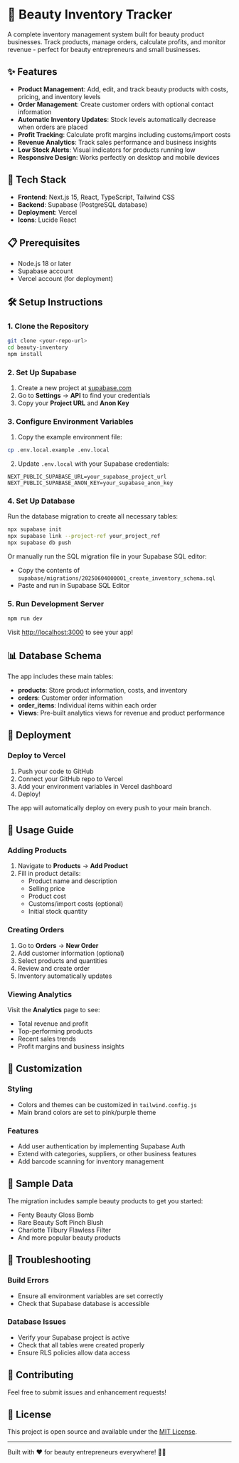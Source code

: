 # 💄 Beauty Inventory Tracker

A complete inventory management system built for beauty product businesses. Track products, manage orders, calculate profits, and monitor revenue - perfect for beauty entrepreneurs and small businesses.

## ✨ Features

- **Product Management**: Add, edit, and track beauty products with costs, pricing, and inventory levels
- **Order Management**: Create customer orders with optional contact information
- **Automatic Inventory Updates**: Stock levels automatically decrease when orders are placed
- **Profit Tracking**: Calculate profit margins including customs/import costs
- **Revenue Analytics**: Track sales performance and business insights
- **Low Stock Alerts**: Visual indicators for products running low
- **Responsive Design**: Works perfectly on desktop and mobile devices

## 🚀 Tech Stack

- **Frontend**: Next.js 15, React, TypeScript, Tailwind CSS
- **Backend**: Supabase (PostgreSQL database)
- **Deployment**: Vercel
- **Icons**: Lucide React

## 📋 Prerequisites

- Node.js 18 or later
- Supabase account
- Vercel account (for deployment)

## 🛠️ Setup Instructions

### 1. Clone the Repository

```bash
git clone <your-repo-url>
cd beauty-inventory
npm install
```

### 2. Set Up Supabase

1. Create a new project at [supabase.com](https://supabase.com)
2. Go to **Settings** → **API** to find your credentials
3. Copy your **Project URL** and **Anon Key**

### 3. Configure Environment Variables

1. Copy the example environment file:
```bash
cp .env.local.example .env.local
```

2. Update `.env.local` with your Supabase credentials:
```env
NEXT_PUBLIC_SUPABASE_URL=your_supabase_project_url
NEXT_PUBLIC_SUPABASE_ANON_KEY=your_supabase_anon_key
```

### 4. Set Up Database

Run the database migration to create all necessary tables:

```bash
npx supabase init
npx supabase link --project-ref your_project_ref
npx supabase db push
```

Or manually run the SQL migration file in your Supabase SQL editor:
- Copy the contents of `supabase/migrations/20250604000001_create_inventory_schema.sql`
- Paste and run in Supabase SQL Editor

### 5. Run Development Server

```bash
npm run dev
```

Visit [http://localhost:3000](http://localhost:3000) to see your app!

## 📊 Database Schema

The app includes these main tables:

- **products**: Store product information, costs, and inventory
- **orders**: Customer order information
- **order_items**: Individual items within each order
- **Views**: Pre-built analytics views for revenue and product performance

## 🚢 Deployment

### Deploy to Vercel

1. Push your code to GitHub
2. Connect your GitHub repo to Vercel
3. Add your environment variables in Vercel dashboard
4. Deploy!

The app will automatically deploy on every push to your main branch.

## 🎯 Usage Guide

### Adding Products

1. Navigate to **Products** → **Add Product**
2. Fill in product details:
   - Product name and description
   - Selling price
   - Product cost
   - Customs/import costs (optional)
   - Initial stock quantity

### Creating Orders

1. Go to **Orders** → **New Order**
2. Add customer information (optional)
3. Select products and quantities
4. Review and create order
5. Inventory automatically updates

### Viewing Analytics

Visit the **Analytics** page to see:
- Total revenue and profit
- Top-performing products
- Recent sales trends
- Profit margins and business insights

## 🔧 Customization

### Styling
- Colors and themes can be customized in `tailwind.config.js`
- Main brand colors are set to pink/purple theme

### Features
- Add user authentication by implementing Supabase Auth
- Extend with categories, suppliers, or other business features
- Add barcode scanning for inventory management

## 📝 Sample Data

The migration includes sample beauty products to get you started:
- Fenty Beauty Gloss Bomb
- Rare Beauty Soft Pinch Blush
- Charlotte Tilbury Flawless Filter
- And more popular beauty products

## 🐛 Troubleshooting

### Build Errors
- Ensure all environment variables are set correctly
- Check that Supabase database is accessible

### Database Issues
- Verify your Supabase project is active
- Check that all tables were created properly
- Ensure RLS policies allow data access

## 🤝 Contributing

Feel free to submit issues and enhancement requests!

## 📄 License

This project is open source and available under the [MIT License](LICENSE).

---

Built with ❤️ for beauty entrepreneurs everywhere! 💄✨
